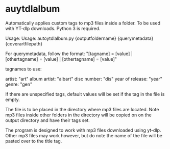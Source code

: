 # auytdlalbum
Automatically applies custom tags to mp3 files inside a folder. To be used with YT-dlp downloads. Python 3 is required.

Usage: Usage: autoytdlalbum.py {outputfoldername} {querymetadata} {coverartfilepath}

For querymetadata, follow the format: "[tagname] = [value] | [othertagname] = [value] | [othertagname] = [value]"

tagnames to use:

artist: "art"
album artist: "albart"
disc number: "dis"
year of release: "year"
genre: "gen"

If there are unspecified tags, default values will be set if the tag in the file is empty.

The file is to be placed in the directory where mp3 files are located. Note mp3 files inside other folders in the directory will be copied on on the output directory and have their tags set.

The program is designed to work with mp3 files downloaded using yt-dlp. Other mp3 files may work however, but do note the name of the file will be pasted over to the title tag.
